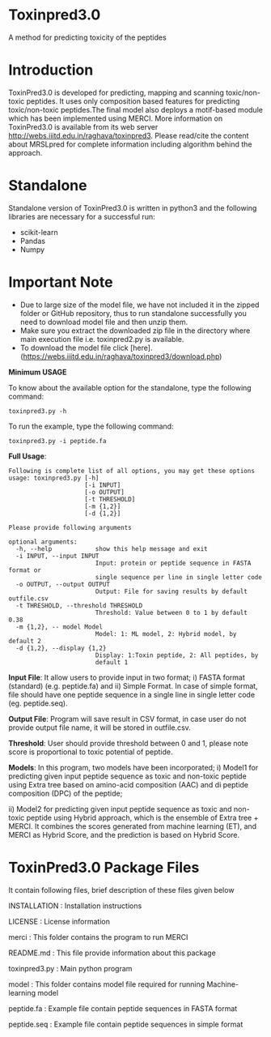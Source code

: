 # Toxinpred3.0
A method for predicting toxicity of the peptides
# Introduction
ToxinPred3.0 is developed for predicting, mapping and scanning toxic/non-toxic peptides. It uses only composition based features for predicting toxic/non-toxic peptides.The final model also deploys a motif-based module which has been implemented using MERCI. More information on ToxinPred3.0 is available from its web server http://webs.iiitd.edu.in/raghava/toxinpred3. Please read/cite the content about MRSLpred for complete information including algorithm behind the approach.

# Standalone

Standalone version of ToxinPred3.0 is written in python3 and the following libraries are necessary for a successful run:

- scikit-learn
- Pandas
- Numpy

# Important Note

- Due to large size of the model file, we have not included it in the zipped folder or GitHub repository, thus to run standalone successfully you need to download model file and then unzip them.
- Make sure you extract the downloaded zip file in the directory where main execution file i.e. toxinpred2.py is available.
- To download the model file click [here].(https://webs.iiitd.edu.in/raghava/toxinpred3/download.php)


**Minimum USAGE** 

To know about the available option for the standalone, type the following command:
```
toxinpred3.py -h
```
To run the example, type the following command:
```
toxinpred3.py -i peptide.fa

```
**Full Usage**: 
```
Following is complete list of all options, you may get these options
usage: toxinpred3.py [-h] 
                     [-i INPUT]
                     [-o OUTPUT]
                     [-t THRESHOLD]
                     [-m {1,2}] 
                     [-d {1,2}]
```
```
Please provide following arguments

optional arguments:
  -h, --help            show this help message and exit
  -i INPUT, --input INPUT
                        Input: protein or peptide sequence in FASTA format or
                        single sequence per line in single letter code
  -o OUTPUT, --output OUTPUT
                        Output: File for saving results by default outfile.csv
  -t THRESHOLD, --threshold THRESHOLD
                        Threshold: Value between 0 to 1 by default 0.38
  -m {1,2}, -- model Model
                        Model: 1: ML model, 2: Hybrid model, by default 2
  -d {1,2}, --display {1,2}
                        Display: 1:Toxin peptide, 2: All peptides, by
                        default 1

```

**Input File**: It allow users to provide input in two format; i) FASTA format (standard) (e.g. peptide.fa) and ii) Simple Format. In case of simple format, file should have one peptide sequence in a single line in single letter code (eg. peptide.seq). 

**Output File**: Program will save result in CSV format, in case user do not provide output file name, it will be stored in outfile.csv.

**Threshold**: User should provide threshold between 0 and 1, please note score is proportional to toxic potential of peptide.

**Models**:  In this program, two models have been incorporated;  i) Model1 for predicting given input peptide sequence as toxic and non-toxic peptide using Extra tree based on amino-acid composition (AAC) and di peptide composition (DPC) of the peptide; 

ii) Model2 for predicting given input peptide sequence as toxic and non-toxic peptide using Hybrid approach, which is the ensemble of Extra tree + MERCI. It combines the scores generated from machine learning (ET), and MERCI as Hybrid Score, and the prediction is based on Hybrid Score.


ToxinPred3.0 Package Files
=======================
It contain following files, brief description of these files given below

INSTALLATION  	: Installation instructions

LICENSE       	: License information

merci : This folder contains the program to run MERCI

README.md     	: This file provide information about this package

toxinpred3.py 	: Main python program 

model        : This folder contains model file required for running Machine-learning model

peptide.fa	: Example file contain peptide sequences in FASTA format

peptide.seq	: Example file contain peptide sequences in simple format



